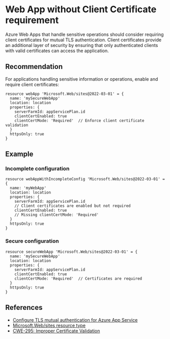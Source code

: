 # Web App without Client Certificate requirement

Azure Web Apps that handle sensitive operations should consider requiring client certificates for mutual TLS authentication. Client certificates provide an additional layer of security by ensuring that only authenticated clients with valid certificates can access the application.

## Recommendation

For applications handling sensitive information or operations, enable and require client certificates:

```bicep
resource webApp 'Microsoft.Web/sites@2022-03-01' = {
  name: 'mySecureWebApp'
  location: location
  properties: {
    serverFarmId: appServicePlan.id
    clientCertEnabled: true
    clientCertMode: 'Required'  // Enforce client certificate validation
  }
  httpsOnly: true
}
```

## Example

### Incomplete configuration

```bicep
resource webAppWithIncompleteConfig 'Microsoft.Web/sites@2022-03-01' = {
  name: 'myWebApp'
  location: location
  properties: {
    serverFarmId: appServicePlan.id
    // Client certificates are enabled but not required
    clientCertEnabled: true
    // Missing clientCertMode: 'Required'
  }
  httpsOnly: true
}
```

### Secure configuration

```bicep
resource secureWebApp 'Microsoft.Web/sites@2022-03-01' = {
  name: 'mySecureWebApp'
  location: location
  properties: {
    serverFarmId: appServicePlan.id
    clientCertEnabled: true
    clientCertMode: 'Required'  // Certificates are required
  }
  httpsOnly: true
}
```

## References
* [Configure TLS mutual authentication for Azure App Service](https://learn.microsoft.com/en-us/azure/app-service/app-service-web-configure-tls-mutual-auth)
* [Microsoft.Web/sites resource type](https://learn.microsoft.com/en-us/azure/templates/microsoft.web/sites)
* [CWE-295: Improper Certificate Validation](https://cwe.mitre.org/data/definitions/295.html)
